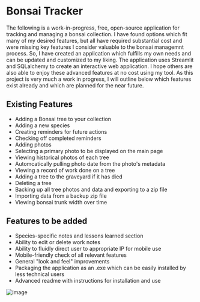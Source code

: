 # Bonsai Tracker

The following is a work-in-progress, free, open-source application for tracking and managing a bonsai collection. I have found options which fit many of my desired features, but all have required substantial cost and were missing key features I consider valuable to the bonsai managemnt process. So, I have created an application which fulfills my own needs and can be updated and customized to my liking. The application uses Streamlit and SQLalchemy to create an interactive web application. I hope others are also able to enjoy these advanced features at no cost using my tool. As this project is very much a work in progress, I will outline below which features exist already and which are planned for the near future.

## Existing Features
- Adding a Bonsai tree to your collection
- Adding a new species
- Creating reminders for future actions
- Checking off completed reminders
- Adding photos
- Selecting a primary photo to be displayed on the main page
- Viewing historical photos of each tree
- Automcatically pulling photo date from the photo's metadata
- Viewing a record of work done on a tree
- Adding a tree to the graveyard if it has died
- Deleting a tree
- Backing up all tree photos and data and exporting to a zip file
- Importing data from a backup zip file
- Viewing bonsai trunk width over time

## Features to be added
- Species-specific notes and lessons learned section
- Ability to edit or delete work notes
- Ability to fluidly direct user to appropriate IP for mobile use
- Mobile-friendly check of all relevant features
- General "look and feel" improvements
- Packaging the application as an .exe which can be easily installed by less technical users
- Advanced readme with instructions for installation and use

![image](https://github.com/user-attachments/assets/3de5b4b6-2f5a-419a-98f6-5382cdd9417b)
